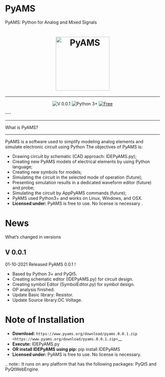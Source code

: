 
# PyAMS
PyAMS: Python for Analog and Mixed Signals

<h1 align="center">
    <a href="https://www.pyams.org"><img src="https://pyams.org/logo.png" width="175px" alt="PyAMS"></a>
</h1>

---

<p align="center">
 
  <img src="https://img.shields.io/badge/Version-0.0.1-blue" alt="V 0.0.1">
  <img src="https://img.shields.io/badge/Python->=3-blue" alt="Python 3+">
    
  <a href="https://github.com/d-fathi/PyAMS/blob/main/LICENSE">
      <img src="https://img.shields.io/badge/License-Free-blue" alt="Free">
  </a>
</p>
---

**************
What is PyAMS?
**************

PyAMS is a software used to simplify modeling analog elements and simulate electronic circuit using Python
The objectives of PyAMS is:

*	Drawing circuit by schematic (CAD approach: IDEPyAMS.py);
*	Creating new PyAMS models of electrical elements by using Python language;
*	Creating new symbols for models;
*	Simulating the circuit in the selected mode of operation (future);
*	Presenting simulation results in a dedicated waveform editor (future) and probe;
*   Simulating the circuit by AppPyAMS commands (future);
*   PyAMS used Python3+ and works on  Linux, Windows, and OSX.
*   **Licensed under:** PyAMS is free to use. No license is necessary .


News
====
What’s changed in versions

V 0.0.1
-------
01-10-2021	Released PyAMS 0.0.1 !

* Based by Python 3+ and PyQt5.
* Creating schematic editor (IDEPyAMS.py) for circuit design.
* Creating symbol Editor (SymbolEditor.py) for symbol design.
* OP analysis finished.
* Update Basic library: Resistor.
* Update Source library:DC Voltage.

Note of Installation
====================
* **Download:** `https://www.pyams.org/download/pyams.0.0.1.zip <https://www.pyams.org/download/pyams.0.0.1.zip>`__
* **Execute:** IDEPyAMS.py
* **OR install IDEPyAMS using pip:** pip install IDEPyAMS
* **Licensed under:** PyAMS is free to use. No license is necessary.

.. note::
    It runs on any platform that has the following packages: PyQt5 and PyQtWebEngine.
